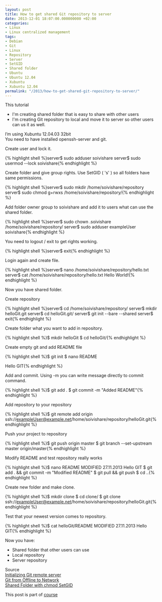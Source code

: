 ```yaml
---
layout: post
title: How to get shared Git repository to server
date: 2013-12-01 18:07:00.000000000 +02:00
categories:
- Linux
- Linux centralized management
tags:
- Debian
- Git
- Linux
- Repository
- Server
- SetGID
- Shared folder
- Ubuntu
- Ubuntu 12.04
- Xubuntu
- Xubuntu 12.04
permalink: "/2013/how-to-get-shared-git-repository-to-server/"
---
```

This tutorial  
- I'm creating shared folder that is easy to share with other users  
- I'm creating Git repository to local and move it to server so other users can us it as well.

I’m using Xubuntu 12.04.03 32bit  
You need to have installed openssh-server and git.

Create user and lock it.

{% highlight shell %}server$ sudo adduser soivishare
server$ sudo usermod --lock soivishare{% endhighlight %}

Create folder and give group rights. Use SetGID ( 's' ) so all folders have same permissions.

{% highlight shell %}server$ sudo mkdir /home/soivishare/repository
server$ sudo chmod g+rwxs /home/soivishare/repository/{% endhighlight %}

Add folder owner group to soivishare and add it to users what can use the shared folder.

{% highlight shell %}server$ sudo chown .soivishare /home/soivishare/repository/
server$ sudo adduser exampleUser soivishare{% endhighlight %}

You need to logout / exit to get rights working.

{% highlight shell %}server$ exit{% endhighlight %}

Login again and create file.

{% highlight shell %}server$ nano /home/soivishare/repository/hello.txt
server$ cat /home/soivishare/repository/hello.txt 
Hello World!{% endhighlight %}

Now you have shared folder.

Create repository

{% highlight shell %}server$ cd /home/soivishare/repository/
server$ mkdir helloGit.git
server$ cd helloGit.git/
server$ git init --bare --shared
server$ exit{% endhighlight %}

Create folder what you want to add in repository.

{% highlight shell %}$ mkdir helloGit
$ cd helloGit/{% endhighlight %}

Create empty git and add README file

{% highlight shell %}$ git init
$ nano README

Hello GIT{% endhighlight %}

Add and commit. Using -m you can write message directly to commit command.

{% highlight shell %}$ git add .
$ git commit -m "Added README"{% endhighlight %}

Add repository to your repository

{% highlight shell %}$ git remote add origin ssh://exampleUser@example.net/home/soivishare/repository/helloGit.git{% endhighlight %}

Push your project to repository

{% highlight shell %}$ git push origin master
$ git branch --set-upstream master origin/master{% endhighlight %}

Modify README and test repository really works

{% highlight shell %}$ nano README
MODIFIED 27.11.2013
Hello GIT
$ git add . && git commit -m "Modified README"
$ git pull && git push
$ cd ..{% endhighlight %}

Create new folder and make clone.

{% highlight shell %}$ mkdir clone
$ cd clone/
$ git clone ssh://exampleUser@example.net/home/soivishare/repository/helloGit.git{% endhighlight %}

Test that your newest version comes to repository.

{% highlight shell %}$ cat helloGit/README 
MODIFIED 27.11.2013
Hello GIT{% endhighlight %}

Now you have:  
- Shared folder that other users can use  
- Local repository  
- Server repository

Source  
[Initializing Git remote server](http://samuelkontiomaa.com/2013/11/30/initializing-git-remote-server/)  
[Git from Offline to Network](http://terokarvinen.com/2012/git-from-offline-to-network)  
[Shared Folder with chmod SetGID](http://terokarvinen.com/2011/shared-folder-with-chmod-setgid)

This post is part of [course](http://terokarvinen.com/2013/aikataulu-%E2%80%93-linuxin-keskitetty-hallinta-%E2%80%93-ict4tn011-4-syksylla-2013)
